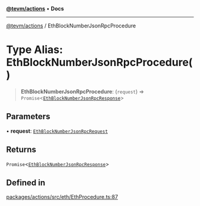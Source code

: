 [**@tevm/actions**](../README.md) • **Docs**

***

[@tevm/actions](../globals.md) / EthBlockNumberJsonRpcProcedure

# Type Alias: EthBlockNumberJsonRpcProcedure()

> **EthBlockNumberJsonRpcProcedure**: (`request`) => `Promise`\<[`EthBlockNumberJsonRpcResponse`](EthBlockNumberJsonRpcResponse.md)\>

## Parameters

• **request**: [`EthBlockNumberJsonRpcRequest`](EthBlockNumberJsonRpcRequest.md)

## Returns

`Promise`\<[`EthBlockNumberJsonRpcResponse`](EthBlockNumberJsonRpcResponse.md)\>

## Defined in

[packages/actions/src/eth/EthProcedure.ts:87](https://github.com/evmts/tevm-monorepo/blob/main/packages/actions/src/eth/EthProcedure.ts#L87)
